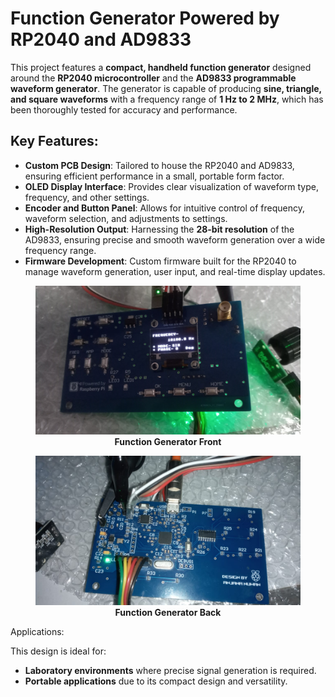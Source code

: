 # Function Generator Powered by RP2040 and AD9833

This project features a **compact, handheld function generator** designed around the **RP2040 microcontroller** and the **AD9833 programmable waveform generator**. The generator is capable of producing **sine, triangle, and square waveforms** with a frequency range of **1 Hz to 2 MHz**, which has been thoroughly tested for accuracy and performance.

## Key Features:
- **Custom PCB Design**: Tailored to house the RP2040 and AD9833, ensuring efficient performance in a small, portable form factor.
- **OLED Display Interface**: Provides clear visualization of waveform type, frequency, and other settings.
- **Encoder and Button Panel**: Allows for intuitive control of frequency, waveform selection, and adjustments to settings.
- **High-Resolution Output**: Harnessing the **28-bit resolution** of the AD9833, ensuring precise and smooth waveform generation over a wide frequency range.
- **Firmware Development**: Custom firmware built for the RP2040 to manage waveform generation, user input, and real-time display updates.

<div align="center">
  <figure>
    <img src="img/front.jpg" alt="Function Generator Front" width="600"/>
    <figcaption><b>Function Generator Front</b></figcaption>
  </figure>
  
  <figure>
    <img src="img/back.jpg" width="600"/>
    <figcaption><b>Function Generator Back </b></figcaption>
  </figure>

</div

## Applications:
This design is ideal for:
- **Laboratory environments** where precise signal generation is required.
- **Portable applications** due to its compact design and versatility.